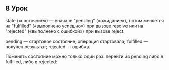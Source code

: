 ## 8 Урок


state («состояние») — вначале "pending" («ожидание»), 
потом меняется на "fulfilled" («выполнено успешно») при вызове resolve 
или на "rejected" («выполнено с ошибкой») при вызове reject.


pending — стартовое состояние, операция стартовала;
fulfilled — получен результат;
rejected — ошибка.

Поменять состояние можно только один раз: перейти из pending либо в fulfilled, либо в rejected: